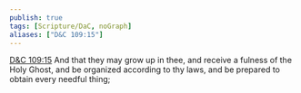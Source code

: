 ```yaml
---
publish: true
tags: [Scripture/DaC, noGraph]
aliases: ["D&C 109:15"]
---
```

[D&C 109:15](https://churchofjesuschrist.org/study/scriptures/dc-testament/dc/109?lang=eng&id=p15#p15) And that they may grow up in thee, and receive a fulness of the Holy Ghost, and be organized according to thy laws, and be prepared to obtain every needful thing;
